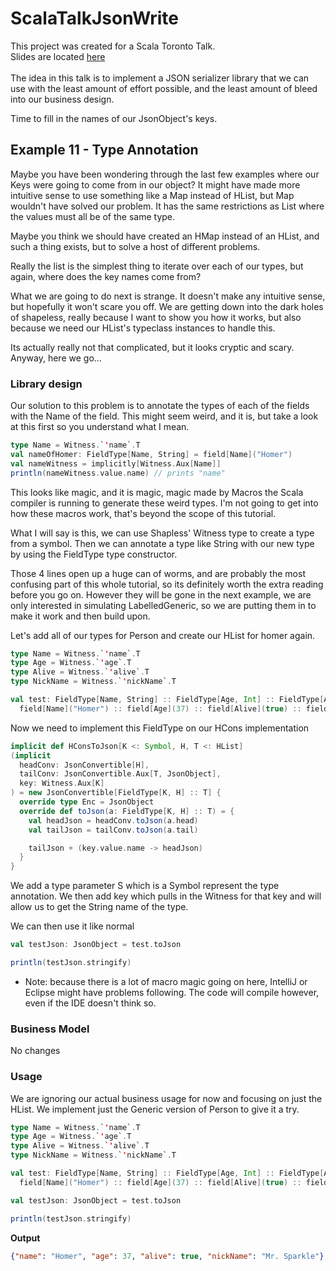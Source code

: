 # ScalaTalkJsonWrite

This project was created for a Scala Toronto Talk.
<br/>
Slides are located [here](https://docs.google.com/presentation/d/13akNnJCuATS0mqc5ULNG2jvaoFbCZ163OkImTfpxjbA/edit?usp=sharing)
<br/>
<br/>
The idea in this talk is to implement a JSON serializer library that we can use with the least amount of effort possible, and the least amount of bleed into our business design.
<br/>  

Time to fill in the names of our JsonObject's keys.

## Example 11 - Type Annotation

Maybe you have been wondering through the last few examples where our Keys were going to come from in our object?
It might have made more intuitive sense to use something like a Map instead of HList, but Map wouldn't have solved our problem.
It has the same restrictions as List where the values must all be of the same type.

Maybe you think we should have created an HMap instead of an HList, and such a thing exists, but to solve a host of different problems.

Really the list is the simplest thing to iterate over each of our types, but again, where does the key names come from?

What we are going to do next is strange.  It doesn't make any intuitive sense, but hopefully it won't scare you off.
We are getting down into the dark holes of shapeless, really because I want to show you how it works, but also because we need our HList's typeclass instances to handle this.

Its actually really not that complicated, but it looks cryptic and scary.
Anyway, here we go... 

### Library design

Our solution to this problem is to annotate the types of each of the fields with the Name of the field.
This might seem weird, and it is, but take a look at this first so you understand what I mean.
```scala
type Name = Witness.`'name`.T
val nameOfHomer: FieldType[Name, String] = field[Name]("Homer")
val nameWitness = implicitly[Witness.Aux[Name]]
println(nameWitness.value.name) // prints "name"
```

This looks like magic, and it is magic, magic made by Macros the Scala compiler is running to generate these weird types.
I'm not going to get into how these macros work, that's beyond the scope of this tutorial.

What I will say is this, we can use Shapless' Witness type to create a type from a symbol.
Then we can annotate a type like String with our new type by using the FieldType type constructor.

Those 4 lines open up a huge can of worms, and are probably the most confusing part of this whole tutorial, so its definitely worth the extra reading before you go on.
However they will be gone in the next example, we are only interested in simulating LabelledGeneric, so we are putting them in to make it work and then build upon.

Let's add all of our types for Person and create our HList for homer again.

```scala
type Name = Witness.`'name`.T
type Age = Witness.`'age`.T
type Alive = Witness.`'alive`.T
type NickName = Witness.`'nickName`.T

val test: FieldType[Name, String] :: FieldType[Age, Int] :: FieldType[Alive, Boolean] :: FieldType[NickName, Option[String]] :: HNil =
  field[Name]("Homer") :: field[Age](37) :: field[Alive](true) :: field[NickName](Some("Mr. Sparkle")) :: HNil
```

Now we need to implement this FieldType on our HCons implementation

```scala
implicit def HConsToJson[K <: Symbol, H, T <: HList]
(implicit
  headConv: JsonConvertible[H],
  tailConv: JsonConvertible.Aux[T, JsonObject],
  key: Witness.Aux[K]
) = new JsonConvertible[FieldType[K, H] :: T] {
  override type Enc = JsonObject
  override def toJson(a: FieldType[K, H] :: T) = {
    val headJson = headConv.toJson(a.head)
    val tailJson = tailConv.toJson(a.tail)

    tailJson + (key.value.name -> headJson)
  }
}
```
We add a type parameter S which is a Symbol represent the type annotation.
We then add key which pulls in the Witness for that key and will allow us to get the String name of the type.

We can then use it like normal
```scala
val testJson: JsonObject = test.toJson

println(testJson.stringify)
```

* Note: because there is a lot of macro magic going on here, IntelliJ or Eclipse might have problems following.  The code will compile however, even if the IDE doesn't think so.

### Business Model

No changes

### Usage

We are ignoring our actual business usage for now and focusing on just the HList.  We implement just the Generic version of Person to give it a try.
```scala
type Name = Witness.`'name`.T
type Age = Witness.`'age`.T
type Alive = Witness.`'alive`.T
type NickName = Witness.`'nickName`.T

val test: FieldType[Name, String] :: FieldType[Age, Int] :: FieldType[Alive, Boolean] :: FieldType[NickName, Option[String]] :: HNil =
  field[Name]("Homer") :: field[Age](37) :: field[Alive](true) :: field[NickName](Some("Mr. Sparkle")) :: HNil

val testJson: JsonObject = test.toJson

println(testJson.stringify)
```

**Output**

```json
{"name": "Homer", "age": 37, "alive": true, "nickName": "Mr. Sparkle"}
```